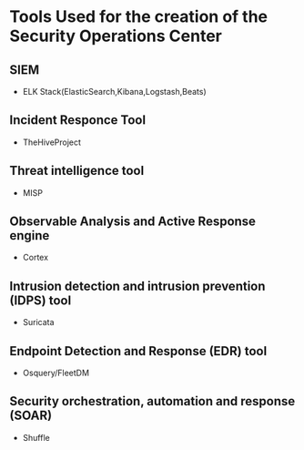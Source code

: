 # Tools Used for the creation of the Security Operations Center

## SIEM
- ELK Stack(ElasticSearch,Kibana,Logstash,Beats)
## Incident Responce Tool
- TheHiveProject
## Threat intelligence tool
- MISP
## Observable Analysis and Active Response engine
- Cortex
## Intrusion detection and intrusion prevention (IDPS) tool
-  Suricata
## Endpoint Detection and Response (EDR) tool
- Osquery/FleetDM
## Security orchestration, automation and response (SOAR)
- Shuffle
